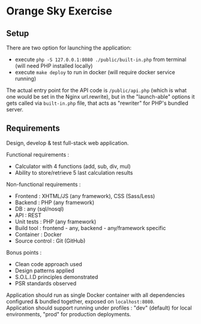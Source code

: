 # Orange Sky Exercise

## Setup

There are two option for launching the application:

- execute `php -S 127.0.0.1:8080 ./public/built-in.php` from terminal (will need PHP installed locally)
- execute `make deploy` to run in docker (will require docker service running)

The actual entry point for the API code is `/public/api.php` (which is what one would be set in the Nginx url.rewrite), but in the "launch-able" options it gets called via `built-in.php` file, that acts as "rewriter" for PHP's bundled server.

## Requirements

Design, develop & test full-stack web application.

Functional requirements :

- Calculator with 4 functions (add, sub, div, mul)
- Ability to store/retrieve 5 last calculation results 

Non-functional requirements :

- Frontend : XHTML/JS (any framework), CSS (Sass/Less)
- Backend : PHP (any framework)
- DB : any (sql/nosql)
- API : REST
- Unit tests : PHP (any framework)
- Build tool : frontend - any, backend - any/framework specific
- Container : Docker
- Source control : Git (GitHub)

Bonus points :

- Clean code approach used
- Design patterns applied
- S.O.L.I.D principles demonstrated
- PSR standards observed


Application should run as single Docker container with all dependencies configured & bundled together, exposed on `localhost:8080`.  
Application should support running under profiles : "dev" (default) for local environments, "prod" for production deployments.
